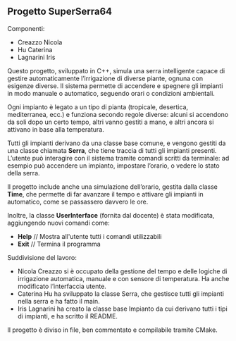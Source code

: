 ## Progetto SuperSerra64
Componenti:
- Creazzo Nicola
- Hu Caterina
- Lagnarini Iris

Questo progetto, sviluppato in C++, simula una serra intelligente capace di gestire automaticamente l’irrigazione di diverse piante, ognuna con esigenze diverse. Il sistema permette di accendere e spegnere gli impianti in modo manuale o automatico, seguendo orari o condizioni ambientali.

Ogni impianto è legato a un tipo di pianta (tropicale, desertica, mediterranea, ecc.) e funziona secondo regole diverse: alcuni si accendono da soli dopo un certo tempo, altri vanno gestiti a mano, e altri ancora si attivano in base alla temperatura.

Tutti gli impianti derivano da una classe base comune, e vengono gestiti da una classe chiamata **Serra**, che tiene traccia di tutti gli impianti presenti. L’utente può interagire con il sistema tramite comandi scritti da terminale: ad esempio può accendere un impianto, impostare l’orario, o vedere lo stato della serra.

Il progetto include anche una simulazione dell’orario, gestita dalla classe **Time**, che permette di far avanzare il tempo e attivare gli impianti in automatico, come se passassero davvero le ore.

Inoltre, la classe **UserInterface** (fornita dal docente) è stata modificata, aggiungendo nuovi comandi come: 
- **Help**      // Mostra all'utente tutti i comandi utilizzabili
- **Exit**      // Termina il programma

Suddivisione del lavoro:

- Nicola Creazzo si è occupato della gestione del tempo e delle logiche di irrigazione automatica, manuale e con sensore di temperatura. Ha anche modificato l’interfaccia utente.
- Caterina Hu ha sviluppato la classe Serra, che gestisce tutti gli impianti nella serra e ha fatto il main.
- Iris Lagnarini ha creato la classe base Impianto da cui derivano tutti i tipi di impianti, e ha scritto il README.

Il progetto è diviso in file, ben commentato e compilabile tramite CMake.

